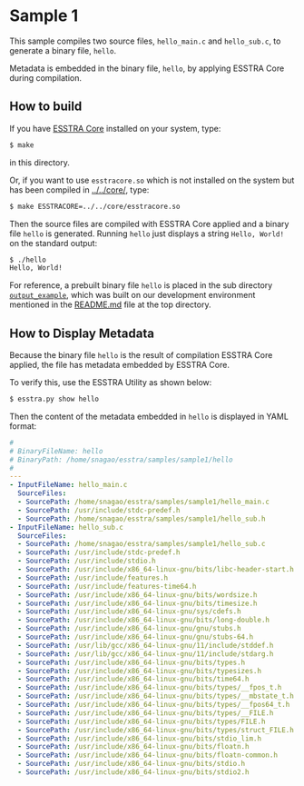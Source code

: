 # Sample 1

This sample compiles two source files, `hello_main.c` and `hello_sub.c`, to
generate a binary file, `hello`.

Metadata is embedded in the binary file, `hello`, by applying ESSTRA Core during
compilation.

## How to build

If you have [ESSTRA Core](../../core/README.md) installed on your system, type:

```sh
$ make
```

in this directory.

Or, if you want to use `esstracore.so` which is not installed on the system
but has been compiled in [../../core/](../../core), type:

```sh
$ make ESSTRACORE=../../core/esstracore.so
```

Then the source files are compiled with ESSTRA Core applied and a binary file
`hello` is generated.
Running `hello` just displays a string `Hello, World!` on the standard output:

```sh
$ ./hello
Hello, World!
```

For reference, a prebuilt binary file `hello` is placed in the sub directory
[`output_example`](./output_example), which was built on our development environment mentioned in
the [README.md](../../README.md#status-of-this-version) file at the top directory.

## How to Display Metadata

Because the binary file `hello` is the result of compilation ESSTRA Core applied,
the file has metadata embedded by ESSTRA Core.

To verify this, use the ESSTRA Utility as shown below:

```sh
$ esstra.py show hello
```

Then the content of the metadata embedded in `hello` is displayed in YAML format:

```yaml
#
# BinaryFileName: hello
# BinaryPath: /home/snagao/esstra/samples/sample1/hello
#
---
- InputFileName: hello_main.c
  SourceFiles:
  - SourcePath: /home/snagao/esstra/samples/sample1/hello_main.c
  - SourcePath: /usr/include/stdc-predef.h
  - SourcePath: /home/snagao/esstra/samples/sample1/hello_sub.h
- InputFileName: hello_sub.c
  SourceFiles:
  - SourcePath: /home/snagao/esstra/samples/sample1/hello_sub.c
  - SourcePath: /usr/include/stdc-predef.h
  - SourcePath: /usr/include/stdio.h
  - SourcePath: /usr/include/x86_64-linux-gnu/bits/libc-header-start.h
  - SourcePath: /usr/include/features.h
  - SourcePath: /usr/include/features-time64.h
  - SourcePath: /usr/include/x86_64-linux-gnu/bits/wordsize.h
  - SourcePath: /usr/include/x86_64-linux-gnu/bits/timesize.h
  - SourcePath: /usr/include/x86_64-linux-gnu/sys/cdefs.h
  - SourcePath: /usr/include/x86_64-linux-gnu/bits/long-double.h
  - SourcePath: /usr/include/x86_64-linux-gnu/gnu/stubs.h
  - SourcePath: /usr/include/x86_64-linux-gnu/gnu/stubs-64.h
  - SourcePath: /usr/lib/gcc/x86_64-linux-gnu/11/include/stddef.h
  - SourcePath: /usr/lib/gcc/x86_64-linux-gnu/11/include/stdarg.h
  - SourcePath: /usr/include/x86_64-linux-gnu/bits/types.h
  - SourcePath: /usr/include/x86_64-linux-gnu/bits/typesizes.h
  - SourcePath: /usr/include/x86_64-linux-gnu/bits/time64.h
  - SourcePath: /usr/include/x86_64-linux-gnu/bits/types/__fpos_t.h
  - SourcePath: /usr/include/x86_64-linux-gnu/bits/types/__mbstate_t.h
  - SourcePath: /usr/include/x86_64-linux-gnu/bits/types/__fpos64_t.h
  - SourcePath: /usr/include/x86_64-linux-gnu/bits/types/__FILE.h
  - SourcePath: /usr/include/x86_64-linux-gnu/bits/types/FILE.h
  - SourcePath: /usr/include/x86_64-linux-gnu/bits/types/struct_FILE.h
  - SourcePath: /usr/include/x86_64-linux-gnu/bits/stdio_lim.h
  - SourcePath: /usr/include/x86_64-linux-gnu/bits/floatn.h
  - SourcePath: /usr/include/x86_64-linux-gnu/bits/floatn-common.h
  - SourcePath: /usr/include/x86_64-linux-gnu/bits/stdio.h
  - SourcePath: /usr/include/x86_64-linux-gnu/bits/stdio2.h
```
